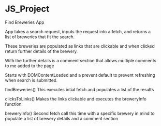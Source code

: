 # JS_Project
Find Breweries App

App takes a search request, inputs the request into a fetch, and returns a list of breweries that fit the search.

These breweries are populated as links that are clickable and when clicked return further details of the brewery.

With the further details is a comment section that allows multiple comments to me added to the page


Starts with DOMContentLoaded and a prevent default to prevent refreshing when search is submitted. 

findBreweries() This executes intial fetch and populates a list of the results

clicksToLinks() Makes the links clickable and executes the breweryInfo function

breweryInfo() Second fetch call this time with a specific brewery in mind to populate a list of brewery details and a comment section
